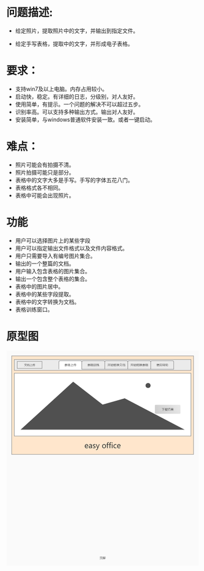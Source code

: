 # 问题描述:

- 给定照片，提取照片中的文字，并输出到指定文件。

- 给定手写表格，提取中的文字，并形成电子表格。

# 要求：

- 支持win7及以上电脑。内存占用较小。
- 启动快，稳定。有详细的日志，分级别，对人友好。
- 使用简单，有提示。一个问题的解决不可以超过五步。
- 识别率高。可以支持多种输出方式。输出对人友好。
- 安装简单，与windows普通软件安装一致。或者一键启动。

# 难点：
- 照片可能会有拍摄不清。
- 照片拍摄可能只是部分。
- 表格中的文字大多是手写。手写的字体五花八门。
- 表格格式各不相同。
- 表格中可能会出现照片。

# 功能

- 用户可以选择图片上的某些字段
- 用户可以指定输出文件格式以及文件内容格式。
- 用户只需要导入有编号图片集合。
- 输出的一个整篇的文档。
- 用户输入包含表格的图片集合。
- 输出一个包含整个表格的集合。
- 表格中的图片居中。
- 表格中的某些字段提取。
- 表格中的文字转换为文档。
- 表格训练窗口。

# 原型图

![easyoffice_v1](./img/easyoffice_v1.jpg)







